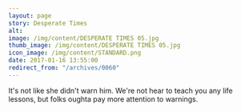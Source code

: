 ```yaml
---
layout: page
story: Desperate Times
alt:
image: /img/content/DESPERATE TIMES 05.jpg
thumb_image: /img/content/DESPERATE TIMES 05.jpg
icon_image: /img/content/STANDARD.png
date: 2017-01-16 13:55:00
redirect_from: "/archives/0060"
---
```



It's not like she didn't warn him. We're not hear to teach you any life lessons, but folks oughta pay more attention to warnings.
